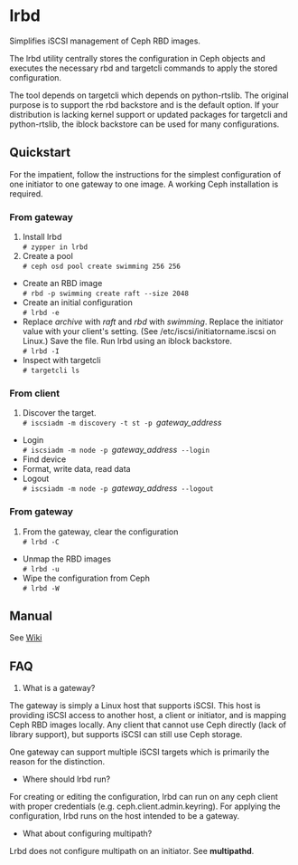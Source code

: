 # lrbd
Simplifies iSCSI management of Ceph RBD images.  

The lrbd utility centrally stores the configuration in Ceph objects and executes the necessary rbd and targetcli commands to apply the stored configuration.

The tool depends on targetcli which depends on python-rtslib.  The original purpose is to support the rbd backstore and is the default option.  If your distribution is lacking kernel support or updated packages for targetcli and python-rtslib, the iblock backstore can be used for many configurations.

## Quickstart

For the impatient, follow the instructions for the simplest configuration of one initiator to one gateway to one image.  A working Ceph installation is required.

### From gateway
1. Install lrbd  
`# zypper in lrbd`
2. Create a pool  
`# ceph osd pool create swimming 256 256`
* Create an RBD image  
`# rbd -p swimming create raft --size 2048`
* Create an initial configuration  
`# lrbd -e`
* Replace *archive* with *raft* and *rbd* with *swimming*.  Replace the initiator value with your client's setting. (See /etc/iscsi/initiatorname.iscsi on Linux.) Save the file.  Run lrbd using an iblock backstore.  
`# lrbd -I`
* Inspect with targetcli  
`# targetcli ls`

### From client
1. Discover the target.  
`# iscsiadm -m discovery -t st -p `*gateway_address*
* Login  
`# iscsiadm -m node -p `*gateway_address*` --login`
* Find device   
* Format, write data, read data
* Logout  
`# iscsiadm -m node -p `*gateway_address*` --logout`

### From gateway
1. From the gateway, clear the configuration  
`# lrbd -C`
* Unmap the RBD images  
`# lrbd -u`
* Wipe the configuration from Ceph  
`# lrbd -W`

## Manual

See [Wiki](https://github.com/swiftgist/lrbd/wiki)

## FAQ

1. What is a gateway?

The gateway is simply a Linux host that supports iSCSI.  This host is providing iSCSI access to another host, a client or initiator, and is mapping Ceph RBD images locally.  Any client that cannot use Ceph directly (lack of library support), but supports iSCSI can still use Ceph storage.

One gateway can support multiple iSCSI targets which is primarily the reason for the distinction.

* Where should lrbd run?

For creating or editing the configuration, lrbd can run on any ceph client with proper credentials (e.g. ceph.client.admin.keyring).  For applying the configuration, lrbd runs on the host intended to be a gateway.

* What about configuring multipath?

Lrbd does not configure multipath on an initiator.  See **multipathd**. 
